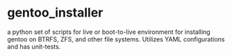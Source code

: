 # gentoo_installer
a python set of scripts for live or boot-to-live environment for installing gentoo on BTRFS, ZFS, and other file systems. Utilizes YAML configurations and has unit-tests. 
